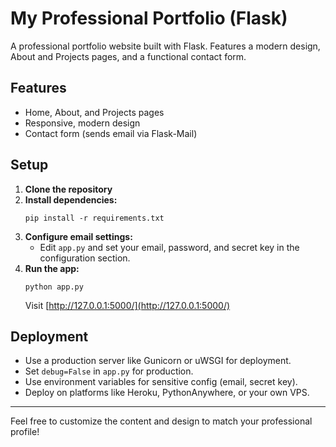 # My Professional Portfolio (Flask)

A professional portfolio website built with Flask. Features a modern design, About and Projects pages, and a functional contact form.

## Features

- Home, About, and Projects pages
- Responsive, modern design
- Contact form (sends email via Flask-Mail)

## Setup

1. **Clone the repository**
2. **Install dependencies:**
   ```
   pip install -r requirements.txt
   ```
3. **Configure email settings:**
   - Edit `app.py` and set your email, password, and secret key in the configuration section.
4. **Run the app:**
   ```
   python app.py
   ```
   Visit [http://127.0.0.1:5000/](http://127.0.0.1:5000/)

## Deployment

- Use a production server like Gunicorn or uWSGI for deployment.
- Set `debug=False` in `app.py` for production.
- Use environment variables for sensitive config (email, secret key).
- Deploy on platforms like Heroku, PythonAnywhere, or your own VPS.

---

Feel free to customize the content and design to match your professional profile!
